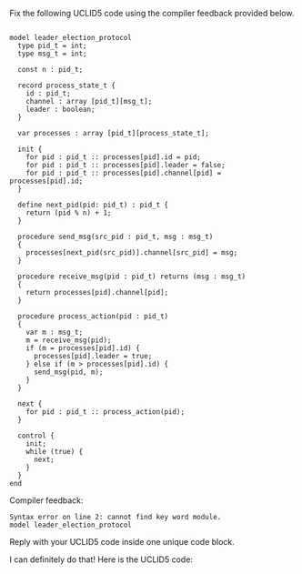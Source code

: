 
Fix the following UCLID5 code using the compiler feedback provided below.

```

model leader_election_protocol
  type pid_t = int;
  type msg_t = int;

  const n : pid_t;

  record process_state_t {
    id : pid_t;
    channel : array [pid_t][msg_t];
    leader : boolean;
  }

  var processes : array [pid_t][process_state_t];

  init {
    for pid : pid_t :: processes[pid].id = pid;
    for pid : pid_t :: processes[pid].leader = false;
    for pid : pid_t :: processes[pid].channel[pid] = processes[pid].id;
  }

  define next_pid(pid: pid_t) : pid_t {
    return (pid % n) + 1;
  }

  procedure send_msg(src_pid : pid_t, msg : msg_t)
  {
    processes[next_pid(src_pid)].channel[src_pid] = msg;
  }

  procedure receive_msg(pid : pid_t) returns (msg : msg_t)
  {
    return processes[pid].channel[pid];
  }

  procedure process_action(pid : pid_t)
  {
    var m : msg_t;
    m = receive_msg(pid);
    if (m = processes[pid].id) {
      processes[pid].leader = true;
    } else if (m > processes[pid].id) {
      send_msg(pid, m);
    }
  }

  next {
    for pid : pid_t :: process_action(pid);
  }

  control {
    init;
    while (true) {
      next;
    }
  }
end
```

Compiler feedback:

```
Syntax error on line 2: cannot find key word module.
model leader_election_protocol

```
Reply with your UCLID5 code inside one unique code block.

I can definitely do that! Here is the UCLID5 code:
```
